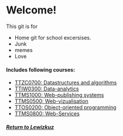 # Welcome!
This git is for
* Home git for school excersises.
* Junk
* memes
* Love

#### Includes following courses:
* [TTZC0700: Datastructures and algorithms](https://github.com/Lewizkuz/lewrep/tree/master/ttzc0700_tietor_&_algoritmit)
* [TTIW0300: Data-analytics](https://github.com/Lewizkuz/lewrep/tree/master/ttiw0300_data-analytiikka)
* [TTMS1000: Web-publishing systems](https://github.com/Lewizkuz/lewrep/tree/master/ttms1000_web_julkaisut)
* [TTMS0500: Web-vizualisation](https://github.com/Lewizkuz/lewrep/tree/master/ttms0500_web-visualisointi)
* [TTOS0200: Object-oriented programming](https://github.com/Lewizkuz/lewrep/tree/master/ttos0200_olio-ohjelmointi-tehtavat)
* [TTMS0800: Web-Services](https://github.com/Lewizkuz/lewrep/tree/master/ttms0800_web-palvelunhallinta)

##### [Return to Lewizkuz](https://github.com/Lewizkuz)
